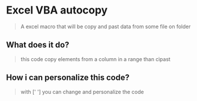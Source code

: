 # Excel VBA autocopy
>A excel macro that will be copy and past data from some file on folder
## What does it do?
  >this code copy elements from a column in a range than cìpast 
## How i can personalize this code?
>with [' '] you can change and personalize the code 




 

